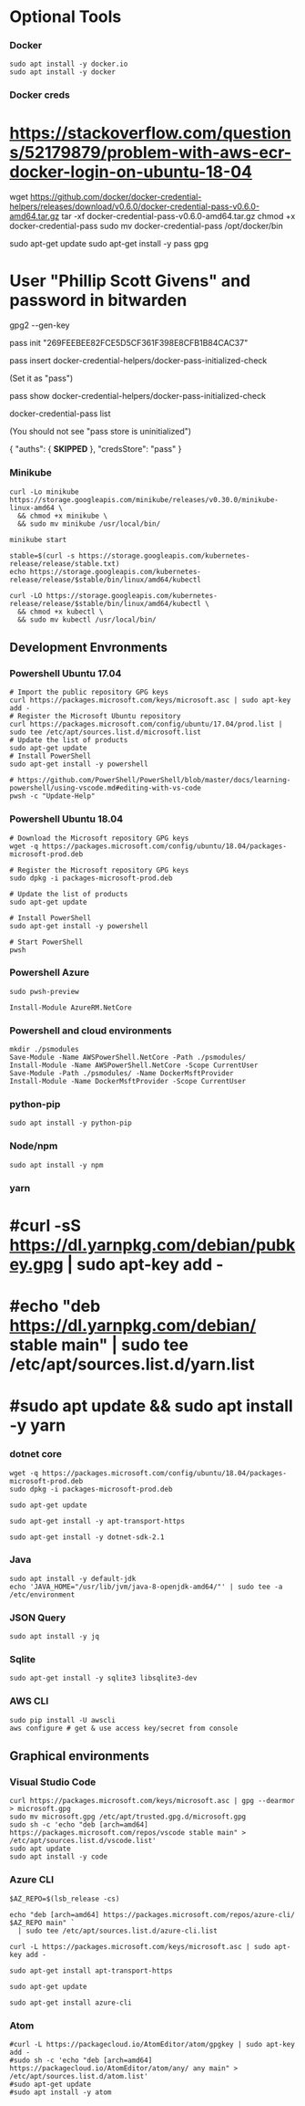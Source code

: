 

# Optional Tools

### Docker

    sudo apt install -y docker.io
    sudo apt install -y docker

### Docker creds

# https://stackoverflow.com/questions/52179879/problem-with-aws-ecr-docker-login-on-ubuntu-18-04
wget https://github.com/docker/docker-credential-helpers/releases/download/v0.6.0/docker-credential-pass-v0.6.0-amd64.tar.gz 
tar -xf docker-credential-pass-v0.6.0-amd64.tar.gz
chmod +x docker-credential-pass
sudo mv docker-credential-pass /opt/docker/bin

sudo apt-get update
sudo apt-get install -y pass gpg


# User "Phillip Scott Givens" and password in bitwarden
gpg2 --gen-key

pass init "269FEEBEE82FCE5D5CF361F398E8CFB1B84CAC37"

pass insert docker-credential-helpers/docker-pass-initialized-check

(Set it as "pass")

pass show docker-credential-helpers/docker-pass-initialized-check

docker-credential-pass list

(You should not see "pass store is uninitialized")

{
    "auths": {
        **SKIPPED**
    },
    "credsStore": "pass"
}

### Minikube

    curl -Lo minikube https://storage.googleapis.com/minikube/releases/v0.30.0/minikube-linux-amd64 \
      && chmod +x minikube \
      && sudo mv minikube /usr/local/bin/
    
    minikube start
    
    stable=$(curl -s https://storage.googleapis.com/kubernetes-release/release/stable.txt)
    echo https://storage.googleapis.com/kubernetes-release/release/$stable/bin/linux/amd64/kubectl 
    
    curl -LO https://storage.googleapis.com/kubernetes-release/release/$stable/bin/linux/amd64/kubectl \
      && chmod +x kubectl \
      && sudo mv kubectl /usr/local/bin/

## Development Envronments

### Powershell Ubuntu 17.04

    # Import the public repository GPG keys
    curl https://packages.microsoft.com/keys/microsoft.asc | sudo apt-key add -
    # Register the Microsoft Ubuntu repository
    curl https://packages.microsoft.com/config/ubuntu/17.04/prod.list | sudo tee /etc/apt/sources.list.d/microsoft.list
    # Update the list of products
    sudo apt-get update
    # Install PowerShell
    sudo apt-get install -y powershell
    
    # https://github.com/PowerShell/PowerShell/blob/master/docs/learning-powershell/using-vscode.md#editing-with-vs-code
    pwsh -c "Update-Help"


### Powershell Ubuntu 18.04

    # Download the Microsoft repository GPG keys
    wget -q https://packages.microsoft.com/config/ubuntu/18.04/packages-microsoft-prod.deb
    
    # Register the Microsoft repository GPG keys
    sudo dpkg -i packages-microsoft-prod.deb
    
    # Update the list of products
    sudo apt-get update
    
    # Install PowerShell
    sudo apt-get install -y powershell
    
    # Start PowerShell
    pwsh

### Powershell Azure

    sudo pwsh-preview 

    Install-Module AzureRM.NetCore
   
### Powershell and cloud environments

    mkdir ./psmodules
    Save-Module -Name AWSPowerShell.NetCore -Path ./psmodules/
    Install-Module -Name AWSPowerShell.NetCore -Scope CurrentUser
    Save-Module -Path ./psmodules/ -Name DockerMsftProvider
    Install-Module -Name DockerMsftProvider -Scope CurrentUser

### python-pip

    sudo apt install -y python-pip
    
### Node/npm

    sudo apt install -y npm

### yarn
#    #curl -sS https://dl.yarnpkg.com/debian/pubkey.gpg | sudo apt-key add -
#    #echo "deb https://dl.yarnpkg.com/debian/ stable main" | sudo tee /etc/apt/sources.list.d/yarn.list
#    #sudo apt update && sudo apt install -y yarn


### dotnet core

    wget -q https://packages.microsoft.com/config/ubuntu/18.04/packages-microsoft-prod.deb
    sudo dpkg -i packages-microsoft-prod.deb

    sudo apt-get update

    sudo apt-get install -y apt-transport-https

    sudo apt-get install -y dotnet-sdk-2.1
    
### Java

    sudo apt install -y default-jdk
    echo 'JAVA_HOME="/usr/lib/jvm/java-8-openjdk-amd64/"' | sudo tee -a /etc/environment

### JSON Query

    sudo apt install -y jq
    
### Sqlite

    sudo apt-get install -y sqlite3 libsqlite3-dev

### AWS CLI

    sudo pip install -U awscli
    aws configure # get & use access key/secret from console

## Graphical environments

### Visual Studio Code

    curl https://packages.microsoft.com/keys/microsoft.asc | gpg --dearmor > microsoft.gpg
    sudo mv microsoft.gpg /etc/apt/trusted.gpg.d/microsoft.gpg
    sudo sh -c 'echo "deb [arch=amd64] https://packages.microsoft.com/repos/vscode stable main" > /etc/apt/sources.list.d/vscode.list'
    sudo apt update
    sudo apt install -y code    


### Azure CLI 

    $AZ_REPO=$(lsb_release -cs)

    echo "deb [arch=amd64] https://packages.microsoft.com/repos/azure-cli/ $AZ_REPO main" `
      | sudo tee /etc/apt/sources.list.d/azure-cli.list
   
    curl -L https://packages.microsoft.com/keys/microsoft.asc | sudo apt-key add -
    
    sudo apt-get install apt-transport-https

    sudo apt-get update 

    sudo apt-get install azure-cli
    
### Atom

    #curl -L https://packagecloud.io/AtomEditor/atom/gpgkey | sudo apt-key add -
    #sudo sh -c 'echo "deb [arch=amd64] https://packagecloud.io/AtomEditor/atom/any/ any main" > /etc/apt/sources.list.d/atom.list'
    #sudo apt-get update
    #sudo apt install -y atom
    

















